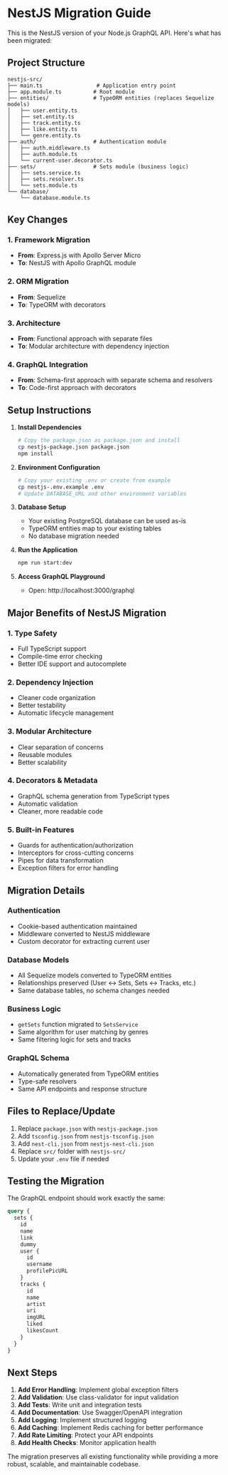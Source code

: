 # NestJS Migration Guide

This is the NestJS version of your Node.js GraphQL API. Here's what has been migrated:

## Project Structure

```
nestjs-src/
├── main.ts                 # Application entry point
├── app.module.ts          # Root module
├── entities/              # TypeORM entities (replaces Sequelize models)
│   ├── user.entity.ts
│   ├── set.entity.ts
│   ├── track.entity.ts
│   ├── like.entity.ts
│   └── genre.entity.ts
├── auth/                  # Authentication module
│   ├── auth.middleware.ts
│   ├── auth.module.ts
│   └── current-user.decorator.ts
├── sets/                  # Sets module (business logic)
│   ├── sets.service.ts
│   ├── sets.resolver.ts
│   └── sets.module.ts
└── database/
    └── database.module.ts
```

## Key Changes

### 1. **Framework Migration**
- **From**: Express.js with Apollo Server Micro
- **To**: NestJS with Apollo GraphQL module

### 2. **ORM Migration**
- **From**: Sequelize
- **To**: TypeORM with decorators

### 3. **Architecture**
- **From**: Functional approach with separate files
- **To**: Modular architecture with dependency injection

### 4. **GraphQL Integration**
- **From**: Schema-first approach with separate schema and resolvers
- **To**: Code-first approach with decorators

## Setup Instructions

1. **Install Dependencies**
   ```bash
   # Copy the package.json as package.json and install
   cp nestjs-package.json package.json
   npm install
   ```

2. **Environment Configuration**
   ```bash
   # Copy your existing .env or create from example
   cp nestjs-.env.example .env
   # Update DATABASE_URL and other environment variables
   ```

3. **Database Setup**
   - Your existing PostgreSQL database can be used as-is
   - TypeORM entities map to your existing tables
   - No database migration needed

4. **Run the Application**
   ```bash
   npm run start:dev
   ```

5. **Access GraphQL Playground**
   - Open: http://localhost:3000/graphql

## Major Benefits of NestJS Migration

### 1. **Type Safety**
- Full TypeScript support
- Compile-time error checking
- Better IDE support and autocomplete

### 2. **Dependency Injection**
- Cleaner code organization
- Better testability
- Automatic lifecycle management

### 3. **Modular Architecture**
- Clear separation of concerns
- Reusable modules
- Better scalability

### 4. **Decorators & Metadata**
- GraphQL schema generation from TypeScript types
- Automatic validation
- Cleaner, more readable code

### 5. **Built-in Features**
- Guards for authentication/authorization
- Interceptors for cross-cutting concerns
- Pipes for data transformation
- Exception filters for error handling

## Migration Details

### Authentication
- Cookie-based authentication maintained
- Middleware converted to NestJS middleware
- Custom decorator for extracting current user

### Database Models
- All Sequelize models converted to TypeORM entities
- Relationships preserved (User ↔ Sets, Sets ↔ Tracks, etc.)
- Same database tables, no schema changes needed

### Business Logic
- `getSets` function migrated to `SetsService`
- Same algorithm for user matching by genres
- Same filtering logic for sets and tracks

### GraphQL Schema
- Automatically generated from TypeORM entities
- Type-safe resolvers
- Same API endpoints and response structure

## Files to Replace/Update

1. Replace `package.json` with `nestjs-package.json`
2. Add `tsconfig.json` from `nestjs-tsconfig.json`
3. Add `nest-cli.json` from `nestjs-nest-cli.json`
4. Replace `src/` folder with `nestjs-src/`
5. Update your `.env` file if needed

## Testing the Migration

The GraphQL endpoint should work exactly the same:

```graphql
query {
  sets {
    id
    name
    link
    dummy
    user {
      id
      username
      profilePicURL
    }
    tracks {
      id
      name
      artist
      uri
      imgURL
      liked
      likesCount
    }
  }
}
```

## Next Steps

1. **Add Error Handling**: Implement global exception filters
2. **Add Validation**: Use class-validator for input validation
3. **Add Tests**: Write unit and integration tests
4. **Add Documentation**: Use Swagger/OpenAPI integration
5. **Add Logging**: Implement structured logging
6. **Add Caching**: Implement Redis caching for better performance
7. **Add Rate Limiting**: Protect your API endpoints
8. **Add Health Checks**: Monitor application health

The migration preserves all existing functionality while providing a more robust, scalable, and maintainable codebase.
